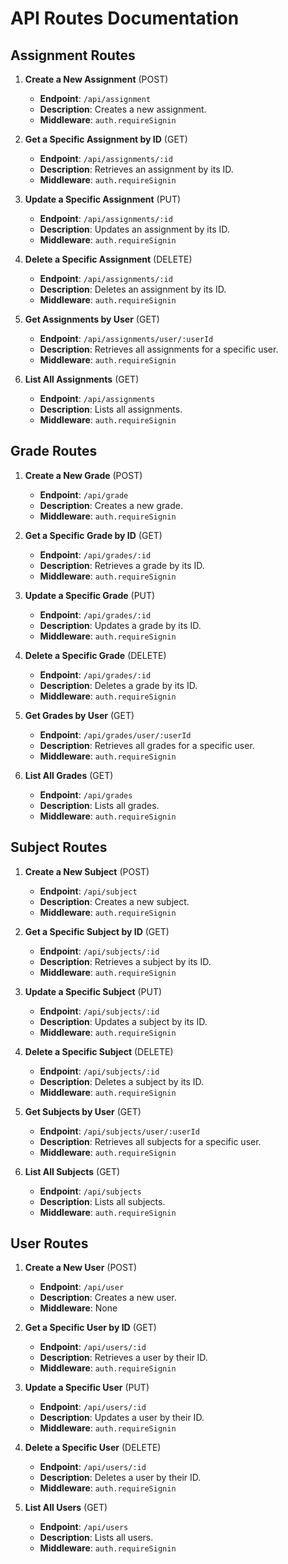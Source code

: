 # API Routes Documentation

## Assignment Routes

1. **Create a New Assignment** (POST)
   - **Endpoint**: `/api/assignment`
   - **Description**: Creates a new assignment.
   - **Middleware**: `auth.requireSignin`

2. **Get a Specific Assignment by ID** (GET)
   - **Endpoint**: `/api/assignments/:id`
   - **Description**: Retrieves an assignment by its ID.
   - **Middleware**: `auth.requireSignin`

3. **Update a Specific Assignment** (PUT)
   - **Endpoint**: `/api/assignments/:id`
   - **Description**: Updates an assignment by its ID.
   - **Middleware**: `auth.requireSignin`

4. **Delete a Specific Assignment** (DELETE)
   - **Endpoint**: `/api/assignments/:id`
   - **Description**: Deletes an assignment by its ID.
   - **Middleware**: `auth.requireSignin`

5. **Get Assignments by User** (GET)
   - **Endpoint**: `/api/assignments/user/:userId`
   - **Description**: Retrieves all assignments for a specific user.
   - **Middleware**: `auth.requireSignin`

6. **List All Assignments** (GET)
   - **Endpoint**: `/api/assignments`
   - **Description**: Lists all assignments.
   - **Middleware**: `auth.requireSignin`

## Grade Routes

1. **Create a New Grade** (POST)
   - **Endpoint**: `/api/grade`
   - **Description**: Creates a new grade.
   - **Middleware**: `auth.requireSignin`

2. **Get a Specific Grade by ID** (GET)
   - **Endpoint**: `/api/grades/:id`
   - **Description**: Retrieves a grade by its ID.
   - **Middleware**: `auth.requireSignin`

3. **Update a Specific Grade** (PUT)
   - **Endpoint**: `/api/grades/:id`
   - **Description**: Updates a grade by its ID.
   - **Middleware**: `auth.requireSignin`

4. **Delete a Specific Grade** (DELETE)
   - **Endpoint**: `/api/grades/:id`
   - **Description**: Deletes a grade by its ID.
   - **Middleware**: `auth.requireSignin`

5. **Get Grades by User** (GET)
   - **Endpoint**: `/api/grades/user/:userId`
   - **Description**: Retrieves all grades for a specific user.
   - **Middleware**: `auth.requireSignin`

6. **List All Grades** (GET)
   - **Endpoint**: `/api/grades`
   - **Description**: Lists all grades.
   - **Middleware**: `auth.requireSignin`

## Subject Routes

1. **Create a New Subject** (POST)
   - **Endpoint**: `/api/subject`
   - **Description**: Creates a new subject.
   - **Middleware**: `auth.requireSignin`

2. **Get a Specific Subject by ID** (GET)
   - **Endpoint**: `/api/subjects/:id`
   - **Description**: Retrieves a subject by its ID.
   - **Middleware**: `auth.requireSignin`

3. **Update a Specific Subject** (PUT)
   - **Endpoint**: `/api/subjects/:id`
   - **Description**: Updates a subject by its ID.
   - **Middleware**: `auth.requireSignin`

4. **Delete a Specific Subject** (DELETE)
   - **Endpoint**: `/api/subjects/:id`
   - **Description**: Deletes a subject by its ID.
   - **Middleware**: `auth.requireSignin`

5. **Get Subjects by User** (GET)
   - **Endpoint**: `/api/subjects/user/:userId`
   - **Description**: Retrieves all subjects for a specific user.
   - **Middleware**: `auth.requireSignin`

6. **List All Subjects** (GET)
   - **Endpoint**: `/api/subjects`
   - **Description**: Lists all subjects.
   - **Middleware**: `auth.requireSignin`

## User Routes

1. **Create a New User** (POST)
   - **Endpoint**: `/api/user`
   - **Description**: Creates a new user.
   - **Middleware**: None

2. **Get a Specific User by ID** (GET)
   - **Endpoint**: `/api/users/:id`
   - **Description**: Retrieves a user by their ID.
   - **Middleware**: `auth.requireSignin`

3. **Update a Specific User** (PUT)
   - **Endpoint**: `/api/users/:id`
   - **Description**: Updates a user by their ID.
   - **Middleware**: `auth.requireSignin`

4. **Delete a Specific User** (DELETE)
   - **Endpoint**: `/api/users/:id`
   - **Description**: Deletes a user by their ID.
   - **Middleware**: `auth.requireSignin`

5. **List All Users** (GET)
   - **Endpoint**: `/api/users`
   - **Description**: Lists all users.
   - **Middleware**: `auth.requireSignin`


